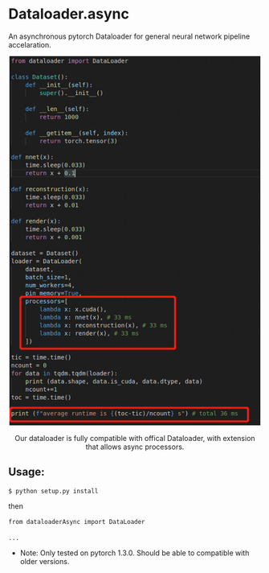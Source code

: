 # Dataloader.async
An asynchronous pytorch Dataloader for general neural network pipeline accelaration.

<div align="center">
<img src="figure.png" width="500px"/>
<p> Our dataloader is fully compatible with offical Dataloader, with extension that allows async processors.</p>
</div>

## Usage:

```
$ python setup.py install
```

then

```
from dataloaderAsync import DataLoader

...
```

* Note: Only tested on pytorch 1.3.0. Should be able to compatible with older versions.
